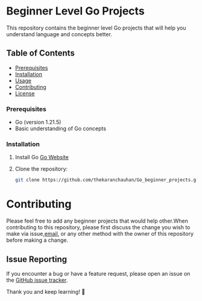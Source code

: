 # Beginner Level Go Projects

This repository contains the beginner level Go projects that will help you understand language and concepts better.

## Table of Contents

  - [Prerequisites](#prerequisites)
  - [Installation](#installation)
- [Usage](#usage)
- [Contributing](#contributing)
- [License](#license)

### Prerequisites

- Go (version 1.21.5)
- Basic understanding of Go concepts

### Installation

1. Install Go
[Go Website](https://go.dev/doc/install)

2. Clone the repository:

   ```bash
   git clone https://github.com/thekaranchauhan/Go_beginner_projects.git
   ```

# Contributing

Please feel free to add any beginner projects that would help other.When contributing to this repository, please first discuss the change you wish to make via issue,[email](hellokaranhere@outlook.com), or any other method with the owner of this repository before making a change. 

## Issue Reporting

If you encounter a bug or have a feature request, please open an issue on the [GitHub issue tracker](https://github.com/thekaranchauhan/[go-beginner-projects]/issues).

Thank you and keep learning! 🎉
